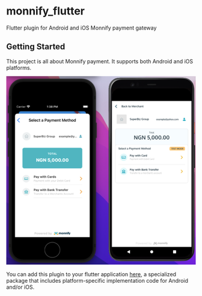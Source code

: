 

# monnify_flutter

Flutter plugin for Android and iOS Monnify payment gateway


## Getting Started

This project is all about Monnify payment.
It supports both Android and iOS platforms.

![](plugin_phone_image.png)

You can add this plugin to your flutter application
[here](https://pub.dev/packages/monnify_flutter),
a specialized package that includes platform-specific implementation code for
Android and/or iOS.



